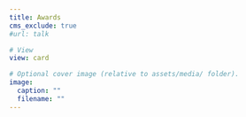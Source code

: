 ```yaml
---
title: Awards
cms_exclude: true
#url: talk

# View
view: card

# Optional cover image (relative to assets/media/ folder).
image:
  caption: ""
  filename: ""
---
```

